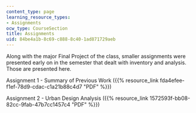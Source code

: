 ```yaml
---
content_type: page
learning_resource_types:
- Assignments
ocw_type: CourseSection
title: Assignments
uid: 84be4a1b-8c69-c888-8c40-1ad871729aeb
---
```


Along with the major Final Project of the class, smaller assignments were presented early on in the semester that dealt with inventory and analysis.  Those are presented here.

Assignment 1 - Summary of Previous Work ({{% resource_link fda4efee-f1ef-78d9-cdac-c1a21b88c4d7 "PDF" %}})

Assignment 2 - Urban Design Analysis ({{% resource_link 1572593f-bb08-82cc-9fab-47b7cc1457c4 "PDF" %}})